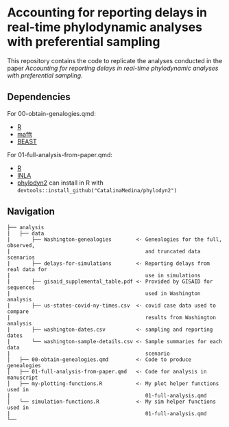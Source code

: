 # Accounting for reporting delays in real-time phylodynamic analyses with preferential sampling

This repository contains the code to replicate the analyses conducted in the paper *Accounting for reporting delays in real-time phylodynamic analyses with preferential sampling*.

## Dependencies

For 00-obtain-genalogies.qmd:

- [R](https://www.r-project.org/)
- [mafft](https://mafft.cbrc.jp/alignment/software/)
- [BEAST](https://beast.community/)

For 01-full-analysis-from-paper.qmd:

- [R](https://www.r-project.org/)
- [INLA](https://www.r-inla.org/download-install)
- [phylodyn2](https://github.com/CatalinaMedina/phylodyn2) can install in R with `devtools::install_github("CatalinaMedina/phylodyn2")`

## Navigation

```
├── analysis                              
|   ├── data 
|       ├── Washington-genealogies        <- Genealogies for the full, observed,
|                                            and truncated data scenarios
|       ├── delays-for-simulations        <- Reporting delays from real data for
|                                            use in simulations
|       ├── gisaid_supplemental_table.pdf <- Provided by GISAID for sequences
|                                            used in Washington analysis
|       ├── us-states-covid-ny-times.csv  <- covid case data used to compare
|                                            results from Washington analysis
|       ├── washington-dates.csv          <- sampling and reporting dates
|       └── washington-sample-details.csv <- Sample summaries for each data
|                                            scenario
│   ├── 00-obtain-genealogies.qmd         <- Code to produce genealogies
│   ├── 01-full-analysis-from-paper.qmd   <- Code for analysis in manuscript 
│   ├── my-plotting-functions.R           <- My plot helper functions used in
|                                            01-full-analysis.qmd
│   └── simulation-functions.R            <- My sim helper functions used in 
|                                            01-full-analysis.qmd
└──     
```